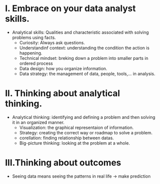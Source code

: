 # I. Embrace on your data analyst skills.                                                                                                                                   
- Analytical skills: Qualities and characteristic associated with solving problems using facts.                                                                           
    + Curiosity: Always ask questions.                                                                                                                                    
    + Understandinf context: understanding the condition the action is happening.                                                                                         
    + Technical mindset: breking down a problem into smaller parts in ordered process                                                                                     
    + Data design: how you organize information.                                                                                                                           
    + Data strategy: the management of data, people, tools,... in analysis.                                                                                                

# II. Thinking about analytical thinking.                                                                                                                                   
- Analytical thinking: identifying and defining a problem and then solving it in an organized manner.                                                                     
    + Visualization: the graphical representaion of information.                                                                                                          
    + Strategy: creating the correct way or roadmap to solve a problem.                                                                                                   
    + corellation: finding relationship between datas.                                                                                                                    
    + Big-picture thinking: looking at the problem at a whole.                                                                                                             

# III.Thinking about outcomes                                                                                                                                               
- Seeing data means seeing the patterns in real life -> make prediction

